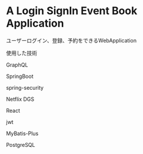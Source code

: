 # A Login SignIn Event Book Application  

[//]: # (构建一个基于的前后分离应用EasyEvent，使用的技术栈：)

ユーザーログイン、登録、予約をできるWebApplication

使用した技術

GraphQL

SpringBoot

spring-security

Netflix DGS

React

jwt

MyBatis-Plus

PostgreSQL